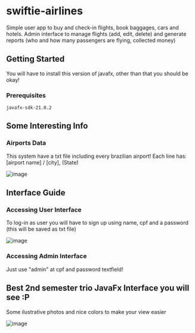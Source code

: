 # swiftie-airlines
Simple user app to buy and check-in flights, book baggages, cars and hotels.
Admin interface to manage flights (add, edit, delete) and generate reports (who and how many passengers are flying, collected money)
## Getting Started

You will have to install this version of javafx, other than that you should be okay!

### Prerequisites
```
javafx-sdk-21.0.2
```

## Some Interesting Info
### Airports Data
This system have a txt file including every brazilian airport! 
Each line has: [airport name] / [city], (State)

![image](https://github.com/diegodiasfernandes/swiftie-airlines/assets/116195231/e51f1116-df72-4177-b050-f1cf860b493e)


## Interface Guide

### Accessing User Interface
To log-in as user you will have to sign up using name, cpf and a password (this will be saved as txt file)


![image](https://github.com/diegodiasfernandes/swiftie-airlines/assets/116195231/e01760ef-363f-46a6-9346-660d5684cbb7)


### Accessing Admin Interface
Just use "admin" at cpf and password textfield!

## Best 2nd semester trio JavaFx Interface you will see :P
Some ilustrative photos and nice colors to make your view easier

![image](https://github.com/diegodiasfernandes/swiftie-airlines/assets/116195231/b3bfa36e-cf80-4cb7-8413-d26fbb76a48c)

